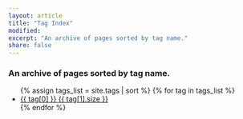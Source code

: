 ```yaml
---
layout: article
title: "Tag Index"
modified:
excerpt: "An archive of pages sorted by tag name."
share: false  
---
```


### An archive of pages sorted by tag name.

<ul class="tag-box">
{% assign tags_list = site.tags | sort %}  
  {% for tag in tags_list %} 
    <li><a href="{{ site.url }}/tag/{{ tag[0] | replace:' ','-' | downcase }}/">{{ tag[0] }} <span>{{ tag[1].size }}</span></a></li>
  {% endfor %}
</ul>